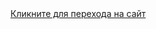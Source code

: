 <!DOCTYPE html>
<html> 
  <body>
  <a href="lounge.html">Кликните для перехода на сайт</a>
  </body>
</html>

